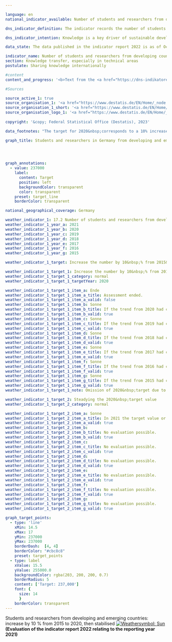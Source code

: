 ```yaml
---

language: en    
national_indicator_available: Number of students and researchers from developing countries and <abbr title="Least developed countries" tabindex="0">LDC</abbr>, per year    

dns_indicator_definition: The indicator records the number of students and researchers from developing and emerging countries per year or semester. Here, the number of students and researchers from the least developed countries (<abbr title="Least developed countries" tabindex="0">LDCs</abbr>) is listed separately.    

dns_indicator_intention: Knowledge is a key driver of sustainable development not only at national level but also in global terms. The strengthening of the international exchange of knowledge by Germany is an important measure in this context. For this reason, the target of the Federal Government is to increase the total number of students and researchers from developing and emerging countries by 10&nbsp;% from 2015&nbsp;until 2020&nbsp;and to stabilise the number at the same level thereafter.    

data_state: The data published in the indicator report 2022 is as of Oct 31 2022. The data shown on this platform is updated regularly, so that more current data may be available online than published in the <a href="https://dns-indikatoren.de/en/facts_publications/">indicator report 2022</a>.    

indicator_name: Number of students and researchers from developing countries and LDC, per year    
section: Knowledge transfer, especially in technical areas    
postulate: Sharing knowledge internationally    

#content     
content_and_progress: '<b>Text from the <a href="https://dns-indikatoren.de/en/facts_publications/">Indicator Report 2022&nbsp;</a></b><br><br>The data basis of the indicator is the statistics of students and the statistics of higher education staff conducted by the Federal Statistical Office. Both are complete surveys based on the administrative data of the institutions of higher education. The indicator includes the students in the winter semester of each year. However, the researchers are covered on the reference date of 1st of December. Researchers in this context are defined as academic personnel at German institutions of higher education in primary and secondary employment (excluding student assistants). Doctoral candidates who are enrolled as students at an institution of higher education and who are also working as member of the academic personnel may be counted twice by the indicator.<br><br>The total number of all students and researchers from developing and emerging countries at German institutions of higher education was about 316,000&nbsp;in 2021. With 91.9&nbsp;%, students by far accounted for the largest share of the indicator value.<br><br>In the winter semester of 2021/22, 290,453&nbsp;students from developing and emerging countries were enrolled in German institutions of higher education. This corresponds to 9.9&nbsp;% of all enrollees. The number of students from developing and emerging countries has increased steadily since 2005/06&nbsp;(134,462&nbsp;students)&nbsp;–&nbsp;the only decline recorded was during winter semester of 2007/08. The increase in the winter semester of 2021/22&nbsp;was around 5.6&nbsp;% compared to the previous year (about 275,000&nbsp;students in the winter semester of 2020/21). In the winter semester of 2021/22, a total of 17,113&nbsp;students came from <abbr title="Least developed countries" tabindex="0">LDCs</abbr>, 13.7&nbsp;% more than in the previous year.<br><br>Of the students from developing and emerging countries, 43,629&nbsp;came from China, 36,575&nbsp;from Turkey and 34,134&nbsp;from India. In total, 41.6&nbsp;% of them were female. Whereas the European (54.2&nbsp;%) and American (50.4&nbsp;%) developing and emerging countries send roughly equal numbers of women and men to study in Germany, less than a third of students from African developing and emerging countries are women (32.8&nbsp;%). The proportion of women among students from <abbr title="Least developed countries" tabindex="0">LDCs</abbr> (worldwide) was even lower (28.4&nbsp;%).<br><br>In 2021, 26,000&nbsp;researchers from developing and emerging countries were part of the academic personnel at German institutions of higher education. They accounted for 6.0&nbsp;% of all academic staff at German institutions of higher education. The proportion of people from developing and emerging countries was thus markedly smaller among researchers than among students. Their numbers increased by 10.6&nbsp;% compared to the previous year and have more than quadrupled since 2005. A total of 924&nbsp;researchers came from <abbr title="Least developed countries" tabindex="0">LDCs</abbr> in 2021&nbsp;(0.2&nbsp;% of all academic staff). The equivalent figure for the previous year was 838, so there was a slight reduction.<br><br>It should be considered, that a change of countries included into either the group of <abbr title="Least developed countries" tabindex="0">LDCs</abbr> or developing and emerging countries might also result in changes of the aforementioned values. Thus, it is difficult to compare these values with previous years.<br><br>The target of raising the number of students and researchers from developing and emerging countries by 10&nbsp;% compared to the 215,000&nbsp;recorded for 2015&nbsp;was already achieved in 2017. From there, the intended steady increase is also reached in subsequent years.'        

#Sources    

source_active_1: true
source_organisation_1: '<a href="https://www.destatis.de/EN/Home/_node.html">Federal Statistical Office</a>'
source_organisation_1_short: '<a href="https://www.destatis.de/EN/Home/_node.html" target="_blank">Federal Statistical Office</a>'
source_organisation_logo_1: '<a href="https://www.destatis.de/EN/Home/_node.html" target="_blank"><img src="www.dnsTestEnvironment.github.io/dns-indicators/public/OrgImgEn/destatis.png" alt="Federal Statistical Office" title=" Click here to visit the homepage of the organizationFederal Statistical Office" style="height:60px; width:148px; border: transparent"/></a>'
    
copyright: '&copy; Federal Statistical Office (Destatis), 2023'    

data_footnotes: "The target for 2020&nbsp;corresponds to a 10% increase in the number of students and researchers compared to 2015.<br>• Data for researchers is based on a special evaluation based on data of the following source: Federal Statistical Office.<br>• LDC: Least Developed Countries."    

graph_title: Students and researchers in Germany from developing and emerging countries    

    


graph_annotations:
  - value: 237000
    label:
      content: Target
      position: left
      backgroundColor: transparent
      color: transparent
    preset: target_line
    borderColor: transparent        

national_geographical_coverage: Germany    

weather_indicator_1: 17.2 Number of students and researchers from developing countries and LDCs per year
weather_indicator_1_year_a: 2021
weather_indicator_1_year_b: 2020
weather_indicator_1_year_c: 2019
weather_indicator_1_year_d: 2018
weather_indicator_1_year_e: 2017
weather_indicator_1_year_f: 2016
weather_indicator_1_year_g: 2015

weather_indicator_1_target: Increase the number by 10&nbsp;% from 2015&nbsp;to 2020, then stabilised

weather_indicator_1_target_1: Increase the number by 10&nbsp;% from 2015&nbsp;to 2020
weather_indicator_1_target_1_category: normal
weather_indicator_1_target_1_targetYear: 2020

weather_indicator_1_target_1_item_a: Ende
weather_indicator_1_target_1_item_a_title: Assessment ended.
weather_indicator_1_target_1_item_a_valid: false
weather_indicator_1_target_1_item_b: Sonne
weather_indicator_1_target_1_item_b_title: If the trend from 2020 had continued, the target value would have been reached or missed by less than 5% of the difference between the target value and the value at that time.
weather_indicator_1_target_1_item_b_valid: true
weather_indicator_1_target_1_item_c: Sonne
weather_indicator_1_target_1_item_c_title: If the trend from 2019 had continued, the target value would have been reached or missed by less than 5% of the difference between the target value and the value at that time.
weather_indicator_1_target_1_item_c_valid: true
weather_indicator_1_target_1_item_d: Sonne
weather_indicator_1_target_1_item_d_title: If the trend from 2018 had continued, the target value would have been reached or missed by less than 5% of the difference between the target value and the value at that time.
weather_indicator_1_target_1_item_d_valid: true
weather_indicator_1_target_1_item_e: Sonne
weather_indicator_1_target_1_item_e_title: If the trend from 2017 had continued, the target value would have been reached or missed by less than 5% of the difference between the target value and the value at that time.
weather_indicator_1_target_1_item_e_valid: true
weather_indicator_1_target_1_item_f: Sonne
weather_indicator_1_target_1_item_f_title: If the trend from 2016 had continued, the target value would have been reached or missed by less than 5% of the difference between the target value and the value at that time.
weather_indicator_1_target_1_item_f_valid: true
weather_indicator_1_target_1_item_g: Sonne
weather_indicator_1_target_1_item_g_title: If the trend from 2015 had continued, the target value would have been reached or missed by less than 5% of the difference between the target value and the value at that time.
weather_indicator_1_target_1_item_g_valid: true
weather_indicator_1_target_1_note: Omission of 2020&nbsp;target due to expiration of time.

weather_indicator_1_target_2: Steadying the 2020&nbsp;target value
weather_indicator_1_target_2_category: normal

weather_indicator_1_target_2_item_a: Sonne
weather_indicator_1_target_2_item_a_title: In 2021 the target value or a better value was achieved and the average change did not point in the direction of deterioration.
weather_indicator_1_target_2_item_a_valid: true
weather_indicator_1_target_2_item_b: 
weather_indicator_1_target_2_item_b_title: No evaluation possible.
weather_indicator_1_target_2_item_b_valid: true
weather_indicator_1_target_2_item_c: 
weather_indicator_1_target_2_item_c_title: No evaluation possible.
weather_indicator_1_target_2_item_c_valid: true
weather_indicator_1_target_2_item_d: 
weather_indicator_1_target_2_item_d_title: No evaluation possible.
weather_indicator_1_target_2_item_d_valid: true
weather_indicator_1_target_2_item_e: 
weather_indicator_1_target_2_item_e_title: No evaluation possible.
weather_indicator_1_target_2_item_e_valid: true
weather_indicator_1_target_2_item_f: 
weather_indicator_1_target_2_item_f_title: No evaluation possible.
weather_indicator_1_target_2_item_f_valid: true
weather_indicator_1_target_2_item_g: 
weather_indicator_1_target_2_item_g_title: No evaluation possible.
weather_indicator_1_target_2_item_g_valid: true    

graph_target_points:
  - type: 'line'
    xMin: 14.5
    xMax: 17
    yMin: 237000
    yMax: 237000
    borderDash:  [4, 4]
    borderColor: "#cbc8c8"
    preset: target_points
  - type: label
    xValue: 15.5
    yValue: 255000.0
    backgroundColor: rgba(203, 200, 200, 0.7)
    borderRadius: 5
    content: ['Target: 237,000']
    font: {
      size: 14
      }
    borderColor: transparent    
---
```



<div>
  <div class="my-header">
    <label class="default">Students and researchers from developing and emerging countries: increase by 10&nbsp;% from 2015&nbsp;to 2020, then stabilised
      <a href="www.dnsTestEnvironment.github.io/dns-indicators/en/status"><img src="https://g205sdgs.github.io/sdg-indicators/public/Wettersymbole/Sonne.png" title="In 2021 the target value or a better value was achieved and the average change did not point in the direction of deterioration." alt="Weathersymbol: Sun"/>
      </a>
    </label>
  </div>
</div>
<div class="my-header-note">
  <label class="default"><b>(Evaluation of the indicator report 2022 relating to the reporting year 2021)
  </b></label>
</div>